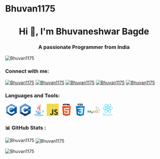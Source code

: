 # Bhuvan1175
<h1 align="center">Hi 👋, I'm Bhuvaneshwar Bagde</h1>
<h3 align="center">A passionate Programmer from India</h3>

<p align="left"> <img src="https://komarev.com/ghpvc/?username=Bhuvan1175&label=Profile%20views&color=0e75b6&style=flat" alt="Bhuvan1175" /> </p>
<h3 align="left">Connect with me:</h3>
<p align="left">
      <a href="https://www.linkedin.com/in/bhuvi-bagde/" target="blank"><img align="center" src="https://raw.githubusercontent.com/rahuldkjain/github-profile-readme-generator/master/src/images/icons/Social/linked-in-alt.svg" alt="Bhuvan1175" height="25" width="35" /></a>
<a href="https://twitter.com/Bhuvan1175" target="blank"><img align="center" src="https://raw.githubusercontent.com/rahuldkjain/github-profile-readme-generator/master/src/images/icons/Social/twitter.svg" alt="Bhuvan1175" height="30" width="40" /></a>
<a href="https://www.instagram.com/bhuvi__1175/" target="blank"><img align="center" src="https://raw.githubusercontent.com/rahuldkjain/github-profile-readme-generator/master/src/images/icons/Social/instagram.svg" alt="Bhuvan1175" height="30" width="40" /></a>
<a href="https://leetcode.com/bhuvi_1175/" target="blank"><img align="center" src="https://raw.githubusercontent.com/rahuldkjain/github-profile-readme-generator/master/src/images/icons/Social/leet-code.svg" alt="Bhuvan1175" height="30" width="40" /></a>
  <a href="https://www.hackerrank.com/profile/bhuvan1175" target="blank"><img align="center" src="https://upload.wikimedia.org/wikipedia/commons/4/40/HackerRank_Icon-1000px.png" alt="Bhuvan1175" height="35" width="32" /></a>

</p>
<h3 align="left">Languages and Tools:</h3>
<p align="left">
  <img src="https://raw.githubusercontent.com/devicons/devicon/master/icons/c/c-original.svg" alt="c" width="40" height="40"/>
  <img src="https://raw.githubusercontent.com/devicons/devicon/master/icons/cplusplus/cplusplus-original.svg" alt="cplusplus" width="40" height="40"/>
  <img src="https://raw.githubusercontent.com/devicons/devicon/master/icons/java/java-original.svg" alt="java" width="40" height="40"/>
  <img src="https://raw.githubusercontent.com/devicons/devicon/master/icons/javascript/javascript-original.svg" alt="javascript" width="40" height="40"/>
  <img src="https://raw.githubusercontent.com/devicons/devicon/master/icons/html5/html5-original-wordmark.svg" alt="html5" width="40" height="40"/>
  <img src="https://raw.githubusercontent.com/devicons/devicon/master/icons/css3/css3-original-wordmark.svg" alt="css3" width="40" height="40"/>
  <img src="https://raw.githubusercontent.com/devicons/devicon/master/icons/mysql/mysql-original-wordmark.svg" alt="mysql" width="40" height="40"/>
  <img src="https://raw.githubusercontent.com/devicons/devicon/master/icons/react/react-original-wordmark.svg" alt="react" width="40" height="40"/>

</p>
<h3 align="left">📊 GitHub Stats :</h3>
<p><img align="left" src="https://github-readme-stats.vercel.app/api/top-langs?username=Bhuvan1175&theme=dark&hide_border=false&show_icons=true&locale=en&layout=compact" alt="Bhuvan1175" /></p>
<p>&nbsp;<img align="center" src="https://github-readme-stats.vercel.app/api?username=Bhuvan1175&theme=dark&hide_border=false&show_icons=true&locale=en" alt="Bhuvan1175" /></p>

<p><img align="center" src="https://github-readme-streak-stats.herokuapp.com/?user=Bhuvan1175&theme=dark&hide_border=false" alt="Bhuvan1175" /></p>


